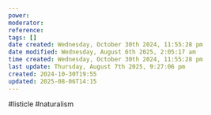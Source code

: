 ```yaml
---
power: 
moderator: 
reference: 
tags: []
date created: Wednesday, October 30th 2024, 11:55:28 pm
date modified: Wednesday, August 6th 2025, 2:05:17 am
time created: Wednesday, October 30th 2024, 11:55:28 pm
last update: Thursday, August 7th 2025, 9:27:06 pm
created: 2024-10-30T19:55
updated: 2025-08-06T14:15
---
```

#listicle #naturalism 